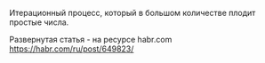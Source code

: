 Итерационный процесс, который в большом количестве плодит простые числа.

Развернутая статья - на ресурсе habr.com
https://habr.com/ru/post/649823/
